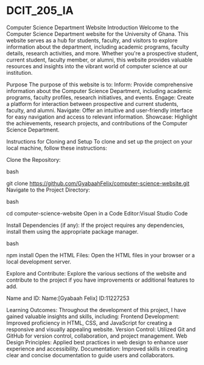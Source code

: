 # DCIT_205_IA
Computer Science Department Website
Introduction
Welcome to the Computer Science Department website for the University of Ghana. This website serves as a hub for students, faculty, and visitors to explore information about the department, including academic programs, faculty details, research activities, and more. Whether you're a prospective student, current student, faculty member, or alumni, this website provides valuable resources and insights into the vibrant world of computer science at our institution.

Purpose
The purpose of this website is to:
Inform: Provide comprehensive information about the Computer Science Department, including academic programs, faculty profiles, research initiatives, and events.
Engage: Create a platform for interaction between prospective and current students, faculty, and alumni.
Navigate: Offer an intuitive and user-friendly interface for easy navigation and access to relevant information.
Showcase: Highlight the achievements, research projects, and contributions of the Computer Science Department.

Instructions for Cloning and Setup
To clone and set up the project on your local machine, follow these instructions:

Clone the Repository:

bash

git clone https://github.com/GyabaahFelix/computer-science-website.git
Navigate to the Project Directory:

bash

cd computer-science-website
Open in a Code Editor:Visual Studio Code

Install Dependencies (if any):
If the project requires any dependencies, install them using the appropriate package manager.

bash

npm install
Open the HTML Files:
Open the HTML files in your browser or a local development server.

Explore and Contribute:
Explore the various sections of the website and contribute to the project if you have improvements or additional features to add.


Name and ID:
Name:[Gyabaah Felix]
ID:11227253

Learning Outcomes:
Throughout the development of this project, I have gained valuable insights and skills, including:
Frontend Development: Improved proficiency in HTML, CSS, and JavaScript for creating a responsive and visually appealing website.
Version Control: Utilized Git and GitHub for version control, collaboration, and project management.
Web Design Principles: Applied best practices in web design to enhance user experience and accessibility.
Documentation: Improved skills in creating clear and concise documentation to guide users and collaborators.
